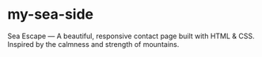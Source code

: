 # my-sea-side
Sea Escape — A beautiful, responsive contact page built with HTML &amp; CSS. Inspired by the calmness and strength of mountains.
